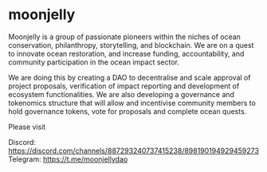 # moonjelly

Moonjelly is a group of passionate pioneers within the niches of ocean conservation, philanthropy, storytelling, and blockchain. We are on a quest to innovate ocean restoration, and increase funding, accountability, and community participation in the ocean impact sector.

We are doing this by creating a DAO to decentralise and scale approval of project proposals, verification of impact reporting and development of ecosystem functionalities. We are also developing a governance and tokenomics structure that will allow and incentivise community members to hold governance tokens, vote for proposals and complete ocean quests.


Please visit 

  Discord: https://discord.com/channels/887293240737415238/898190194929459273
  Telegram: https://t.me/moonjellydao
